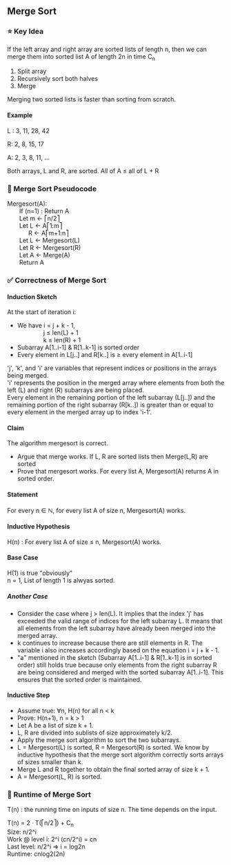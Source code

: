 ## Merge Sort
### ⭐️ Key Idea
If the left array and right array are sorted lists of length n, then we can merge them into sorted list A of length 2n in time C<sub>n</sub>

1. Split array 
2. Recursively sort both halves 
3. Merge

Merging two sorted lists is faster than sorting from scratch. 

#### Example
L : 3, 11, 28, 42 

R: 2, 8, 15, 17 

A: 2, 3, 8, 11, ... 

Both arrays, L and R, are sorted. 
All of A ≤ all of L + R

### 👾 Merge Sort Pseudocode 
Mergesort(A): <br>
&emsp;&emsp;If (n=1) : Return A <br>
&emsp;&emsp;Let m ← ⎡n/2⎤ <br>
&emsp;&emsp;Let L ← A⎡1:m⎤ <br>
&emsp;&emsp;&emsp;&ensp;R ← A⎡m+1:n⎤ <br>
&emsp;&emsp;Let L ← Mergesort(L) <br>
&emsp;&emsp;Let R ← Mergesort(R) <br>
&emsp;&emsp;Let A ← Merge(A) <br>
&emsp;&emsp;Return A

### ✅️ Correctness of Merge Sort
#### Induction Sketch 
At the start of iteration i:
- We have i = j + k - 1, <br>
&emsp;&emsp;&emsp;&emsp; j ≤ len(L) + 1 <br>
&emsp;&emsp;&emsp;&emsp; k ≤ len(R) + 1
- Subarray A[1..i-1] & R[1..k-1] is sorted order
- Every element in L[j..] and R[k..] is ≥ every element in A[1..i-1]

'j', 'k', and 'i' are variables that represent indices or positions in the arrays being merged.<br>
'i' represents the position in the merged array where elements from both the left (L) and right (R) subarrays are being placed. <br>
Every element in the remaining portion of the left subarray (L[j..]) and the remaining portion of the right subarray (R[k..]) is greater than or equal to every element in the merged array up to index 'i-1'. 


#### Claim 
The algorithm mergesort is correct.
- Argue that merge works. If L, R are sorted lists then Merge(L,R) are sorted
- Prove that mergesort works. For every list A, Mergesort(A) returns A in sorted order. 

#### Statement 
For every n ∈ ℕ, for every list A of size n, Mergesort(A) works.

#### Inductive Hypothesis
H(n) : For every list A of size ≤ n, Mergesort(A) works.

#### Base Case
H(1) is true "obviously"<br>
n = 1, List of length 1 is alwyas sorted.

##### Another Case
- Consider the case where j > len(L). It implies that the index 'j' has exceeded the valid range of indices for the left subarray L. It means that all elements from the left subarray have already been merged into the merged array. 
- k continues to increase because there are still elements in R. The variable i also increases accordingly based on the equation i = j + k - 1. 
- "a" mentioned in the sketch (Subarray A[1..i-1] & R[1..k-1] is in sorted order) still holds true because only elements from the right subarray R are being considered and merged with the sorted subarray A[1..i-1]. This ensures that the sorted order is maintained.

#### Inductive Step
- Assume true: ∀n, H(n) for all n < k
- Prove: H(n+1), n = k > 1
- Let A be a list of size k + 1.
- L, R are divided into sublists of size approximately k/2.
- Apply the merge sort algorithm to sort the two subarrays.
- L = Mergesort(L) is sorted, R = Mergesort(R) is sorted. We know by inductive hypothesis that the merge sort algorithm correctly sorts arrays of sizes smaller than k.
- Merge L and R together to obtain the final sorted array of size k + 1. 
- A = Mergesort(L, R) is sorted.
 
### 🏃 Runtime of Merge Sort
T(n) : the running time on inputs of size n. The time depends on the input.

T(n) = 2 ᐧ T(⎡n/2⎤) + C<sub>n</sub> <br>
Size: n/2^i <br>
Work @ level i: 2^i (cn/2^i) = cn <br>
Last level: n/2^i ⇒ i = log2n <br>
Runtime: cnlog2(2n)

